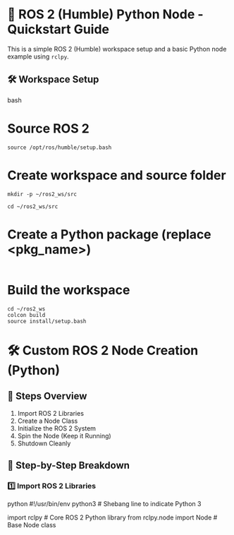 # 🤖 ROS 2 (Humble) Python Node - Quickstart Guide

This is a simple ROS 2 (Humble) workspace setup and a basic Python node example using `rclpy`.



## 🛠️ Workspace Setup

bash
# Source ROS 2
```
source /opt/ros/humble/setup.bash
```
# Create workspace and source folder
```
mkdir -p ~/ros2_ws/src

cd ~/ros2_ws/src
```
# Create a Python package (replace <pkg_name>)
```ros2 pkg create --build-type ament_python <pkg_name> --dependencies rclpy std_msgs
```
# Build the workspace
```
cd ~/ros2_ws
colcon build
source install/setup.bash

```

# 🛠️ Custom ROS 2 Node Creation (Python)

## 📌 Steps Overview

1. Import ROS 2 Libraries  
2. Create a Node Class  
3. Initialize the ROS 2 System  
4. Spin the Node (Keep it Running)  
5. Shutdown Cleanly



## 🔹 Step-by-Step Breakdown

### 1️⃣ Import ROS 2 Libraries

python
#!/usr/bin/env python3  # Shebang line to indicate Python 3

import rclpy             # Core ROS 2 Python library
from rclpy.node import Node  # Base Node class
